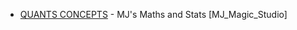 * [QUANTS CONCEPTS](https://youtube.com/playlist?list=PLHs2syZ2x5p7fTnhkrHgZy5pOlB-TZWEW) - MJ's Maths and Stats [MJ_Magic_Studio]
